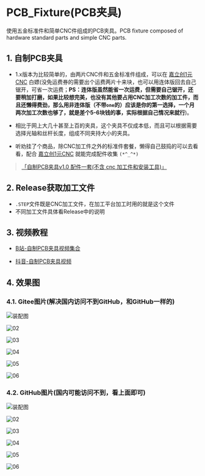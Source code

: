 # PCB_Fixture(PCB夹具)
使用五金标准件和简单CNC件组成的PCB夹具。PCB fixture composed of hardware standard parts and simple CNC parts.

## 1. 自制PCB夹具

- 1.x版本为比较简单的，由两片CNC件和五金标准件组成，可以在 [嘉立创1元CNC](https://www.jlc-cnc.com/ac/ACUHiDI0/CPWXDXgd) 白嫖(没免运费券的需要出个运费两片十来块，也可以用连体版回去自己锯开，可省一次运费；**PS：连体版虽然能省一次运费，但需要自己锯开，还要稍加打磨，如果比较想完美，也没有其他要占用CNC加工次数的加工件，而且还懒得费劲，那么用非连体版（不带`one`的）应该是你的第一选择，一个月两次加工次数也够了，就是差个5-6块钱的事，实际根据自己情况来就行**)。

- 相比于网上大几十甚至上百的夹具，这个夹具不仅成本低，而且可以根据需要选择光轴和丝杆长度，组成不同夹持大小的夹具。

- 听劝挂了个商品，除CNC加工件之外的标准件套餐，懒得自己鼓捣的可以去看看，配合 [嘉立创1元CNC](https://www.jlc-cnc.com/ac/ACUHiDI0/CPWXDXgd) 就能完成配件收集 `(*^_^*)`

> [「自制PCB夹具v1.0 配件一套(不含 cnc 加工件和安装工具)」](http://e.tb.cn/h.gAQCwxIyroVmxB7?tk=MRA93pnvb30)

## 2. Release获取加工文件

- `.STEP`文件既是CNC加工文件，在加工平台加工时用的就是这个文件
- 不同加工文件具体看Release中的说明

## 3. 视频教程

- [B站-自制PCB夹具视频集合](https://www.bilibili.com/list/646334431)

- [抖音-自制PCB夹具视频](https://v.douyin.com/iAJgrt8c/)

## 4. 效果图

### 4.1. Gitee图片(解决国内访问不到GitHub，和GitHub一样的)

![装配图](https://gitee.com/hellozbk/PCB_Fixture/raw/v1.x/vx_images/01.png)

![02](https://gitee.com/hellozbk/PCB_Fixture/raw/v1.x/vx_images/02.jpg)

![03](https://gitee.com/hellozbk/PCB_Fixture/raw/v1.x/vx_images/03.jpg)

![04](https://gitee.com/hellozbk/PCB_Fixture/raw/v1.x/vx_images/04.jpg)

![05](https://gitee.com/hellozbk/PCB_Fixture/raw/v1.x/vx_images/05.jpg)

![06](https://gitee.com/hellozbk/PCB_Fixture/raw/v1.x/vx_images/06.jpg)

### 4.2. GitHub图片(国内可能访问不到，看上面即可)

![装配图](https://github.com/zhangbokang/PCB_Fixture/blob/v1.x/vx_images/01.png)

![02](https://github.com/zhangbokang/PCB_Fixture/blob/v1.x/vx_images/02.jpg)

![03](https://github.com/zhangbokang/PCB_Fixture/blob/v1.x/vx_images/03.jpg)

![04](https://github.com/zhangbokang/PCB_Fixture/blob/v1.x/vx_images/04.jpg)

![05](https://github.com/zhangbokang/PCB_Fixture/blob/v1.x/vx_images/05.jpg)

![06](https://github.com/zhangbokang/PCB_Fixture/blob/v1.x/vx_images/06.jpg)
